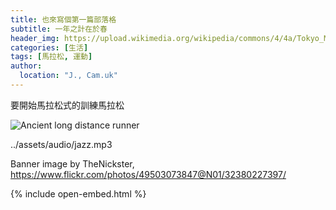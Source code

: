 ```yaml
---
title: 也來寫個第一篇部落格
subtitle: 一年之計在於春
header_img: https://upload.wikimedia.org/wikipedia/commons/4/4a/Tokyo_Marathon_-_32380227397.jpg
categories: [生活]
tags: [馬拉松, 運動]
author:
  location: "J., Cam.uk"
---
```

要開始馬拉松式的訓練馬拉松

![Ancient long distance runner](https://upload.wikimedia.org/wikipedia/commons/c/cc/Long_Distance_Runners%2C_Ancient_Greece%2C_Amphora.png)

../assets/audio/jazz.mp3

Banner image by TheNickster, https://www.flickr.com/photos/49503073847@N01/32380227397/

{% include open-embed.html %}

